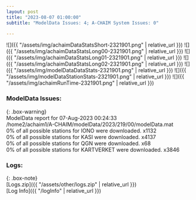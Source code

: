 ```yaml
---
layout: post
title: "2023-08-07 01:00:00"
subtitle: "ModelData Issues: 4; A-CHAIM System Issues: 0"

---
```


![]({{ "/assets/img/achaimDataStatsShort-2321901.png" | relative_url }})
![]({{ "/assets/img/achaimDataStatsLong00-2321901.png" | relative_url }})
![]({{ "/assets/img/achaimDataStatsLong01-2321901.png" | relative_url }})
![]({{ "/assets/img/achaimDataStatsLong02-2321901.png" | relative_url }})
![]({{ "/assets/img/modelDataDataStats-2321901.png" | relative_url }})
![]({{ "/assets/img/modelDataStationStats-2321901.png" | relative_url }})
![]({{ "/assets/img/achaimRunTime-2321901.png" | relative_url }})


### ModelData Issues:  
  
{: .box-warning}  
 ModelData report for 07-Aug-2023 00:24:33   
 /home2/achaim1/A-CHAIM/modelData/2023/219/00/modelData.mat   
 0% of all possible stations for IONO were downloaded. x1132   
 0% of all possible stations for KASI were downloaded. x4137   
 0% of all possible stations for QGN were downloaded. x68   
 0% of all possible stations for KARTVERKET were downloaded. x3846   
  


### Logs:  
  
{: .box-note}  
[Logs.zip]({{ "/assets/other/logs.zip" | relative_url }})  
[Log Info]({{ "/logInfo" | relative_url }})  
